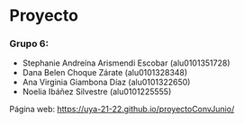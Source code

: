 # Proyecto

### Grupo 6: 
* Stephanie Andreína Arismendi Escobar (alu0101351728)
* Dana Belen Choque Zárate (alu0101328348)
* Ana Virginia Giambona Díaz (alu0101322650)
* Noelia Ibáñez Silvestre (alu0101225555)

Página web:
https://uya-21-22.github.io/proyectoConvJunio/
